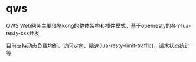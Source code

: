 # qws

QWS Web网关主要借鉴kong的整体架构和插件模式，基于openresty的各个lua-resty-xxx开发

目前支持动态负载均衡、访问定向、限速(lua-resty-limit-traffic)、请求状态统计等
